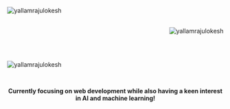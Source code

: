 

<p><img align="left" src="https://github-readme-stats.vercel.app/api/top-langs?username=yallamrajulokesh&show_icons=true&locale=en&layout=compact" alt="yallamrajulokesh" /></p>
<br>
<br>
<p>&nbsp;<img align="right" src="https://github-readme-stats.vercel.app/api?username=yallamrajulokesh&show_icons=true&locale=en" alt="yallamrajulokesh" /></p>
<br>
<br>

<p><img align="center" src="https://github-readme-streak-stats.herokuapp.com/?user=yallamrajulokesh&" alt="yallamrajulokesh" /></p>

<br>
<p align="center"><strong>Currently focusing on web development while also having a keen interest in AI and machine learning!</strong></p>
